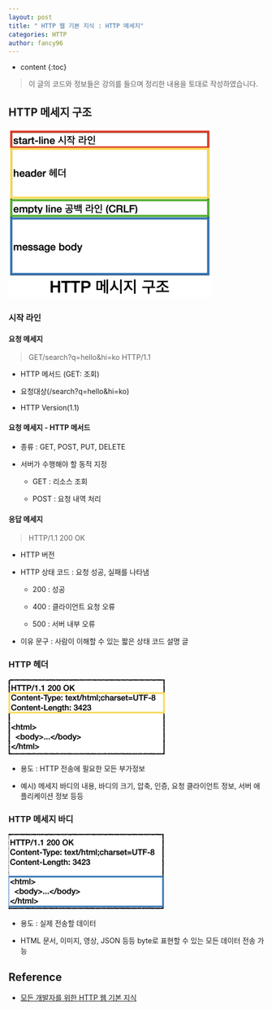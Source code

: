 ```yaml
---
layout: post
title: " HTTP 웹 기본 지식 : HTTP 메세지"
categories: HTTP
author: fancy96
---
```

* content
{:toc}

> 이 글의 코드와 정보들은 강의를 들으며 정리한 내용을 토대로 작성하였습니다.

## HTTP 메세지 구조

![](/assets/img/http/http-2-basic-1.png)

### 시작 라인

#### 요청 메세지

> GET/search?q=hello&hi=ko HTTP/1.1

* HTTP 메서드 (GET: 조회)

* 요청대상(/search?q=hello&hi=ko)

* HTTP Version(1.1)

#### 요청 메세지 - HTTP 메서드

* 종류 : GET, POST, PUT, DELETE

* 서버가 수행해야 할 동적 지정

    * GET : 리소스 조회

    * POST : 요청 내역 처리

#### 응답 메세지

> HTTP/1.1 200 OK

* HTTP 버전

* HTTP 상태 코드 : 요청 성공, 실패를 나타냄

    * 200 : 성공

    * 400 : 클라이언트 요청 오류

    * 500 : 서버 내부 오류

* 이유 문구 : 사람이 이해할 수 있는 짧은 상태 코드 설명 글

### HTTP 헤더

![](/assets/img/http/http-2-basic-2.png)

* 용도 : HTTP 전송에 필요한 모든 부가정보

* 예시) 메세지 바디의 내용, 바디의 크기, 압축, 인증, 요청 클라이언트 정보, 서버 애플리케이션 정보 등등

### HTTP 메세지 바디

![](/assets/img/http/http-2-basic-3.png)

* 용도 : 실제 전송할 데이터

* HTML 문서, 이미지, 영상, JSON 등등 byte로 표현할 수 있는 모든 데이터 전송 가능

## Reference

* [모든 개발자를 위한 HTTP 웹 기본 지식](https://www.inflearn.com/course/http-%EC%9B%B9-%EB%84%A4%ED%8A%B8%EC%9B%8C%ED%81%AC/dashboard)
